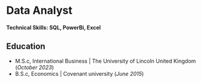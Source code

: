 # Data Analyst

#### Technical Skills:  SQL, PowerBi, Excel

## Education						       		
- M.S.c, International Business	| The University of Lincoln United Kingdom (_October 2023_)	 			        		
- B.S.c, Economics | Covenant university (_June 2015_)


